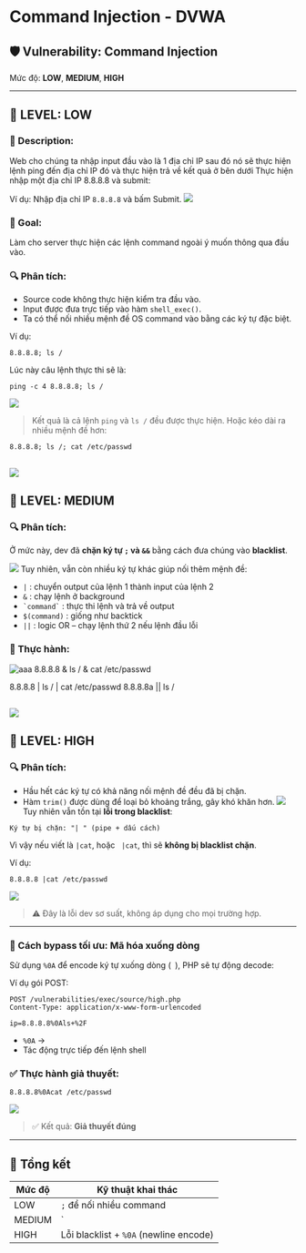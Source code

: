 
# Command Injection - DVWA

## 🛡️ Vulnerability: Command Injection  
Mức độ: **LOW**, **MEDIUM**, **HIGH**

---

## 🔹 LEVEL: LOW

### 📌 Description:
Web cho chúng ta nhập input đầu vào là 1 địa chỉ IP sau đó nó sẽ thực hiện lệnh ping đến địa chỉ IP đó và thực hiện trả về kết quả ở bên dưới
Thực hiện nhập một địa chỉ IP 8.8.8.8 và submit:

Ví dụ: Nhập địa chỉ IP `8.8.8.8` và bấm Submit.
![](images/image6.png)

### 🎯 Goal:
Làm cho server thực hiện các lệnh command ngoài ý muốn thông qua đầu vào.

### 🔍 Phân tích:
- Source code không thực hiện kiểm tra đầu vào.
- Input được đưa trực tiếp vào hàm `shell_exec()`.
- Ta có thể nối nhiều mệnh đề OS command vào bằng các ký tự đặc biệt.

Ví dụ:

```
8.8.8.8; ls /
```

Lúc này câu lệnh thực thi sẽ là:

```
ping -c 4 8.8.8.8; ls /
```

![](images/image2.png)

> Kết quả là cả lệnh `ping` và `ls /` đều được thực hiện.
Hoặc kéo dài ra nhiều mệnh đề hơn:

```
8.8.8.8; ls /; cat /etc/passwd
```
![](images/image9.png)
---

## 🔸 LEVEL: MEDIUM

### 🔍 Phân tích:
Ở mức này, dev đã **chặn ký tự `;` và `&&`** bằng cách đưa chúng vào **blacklist**.

![](images/image5.png)
Tuy nhiên, vẫn còn nhiều ký tự khác giúp nối thêm mệnh đề:

- `|` : chuyển output của lệnh 1 thành input của lệnh 2  
- `&` : chạy lệnh ở background  
- `` `command` `` : thực thi lệnh và trả về output  
- `$(command)` : giống như backtick  
- `||` : logic OR – chạy lệnh thứ 2 nếu lệnh đầu lỗi  

### 🧪 Thực hành:


![aaa](images/image6.png)
8.8.8.8 & ls / & cat /etc/passwd

8.8.8.8 | ls / | cat /etc/passwd
8.8.8.8a || ls /

![](images/image7.png)
---

## 🔺 LEVEL: HIGH

### 🔍 Phân tích:
- Hầu hết các ký tự có khả năng nối mệnh đề đều đã bị chặn.
- Hàm `trim()` được dùng để loại bỏ khoảng trắng, gây khó khăn hơn.
![](images/image1.png)
Tuy nhiên vẫn tồn tại **lỗi trong blacklist**:

```text
Ký tự bị chặn: "| " (pipe + dấu cách)
```

Vì vậy nếu viết là `|cat`, hoặc ` |cat`, thì sẽ **không bị blacklist chặn**.

Ví dụ:

```
8.8.8.8 |cat /etc/passwd
```
![](images/image8.png)
> ⚠️ Đây là lỗi dev sơ suất, không áp dụng cho mọi trường hợp.

---

### 🧪 Cách bypass tối ưu: **Mã hóa xuống dòng**
Sử dụng `%0A` để encode ký tự xuống dòng (`
`), PHP sẽ tự động decode:

Ví dụ gói POST:

```http
POST /vulnerabilities/exec/source/high.php
Content-Type: application/x-www-form-urlencoded

ip=8.8.8.8%0Als+%2F
```

- `%0A` → `
`
- Tác động trực tiếp đến lệnh shell

### ✅ Thực hành giả thuyết:

```
8.8.8.8%0Acat /etc/passwd
```
![](images/image10.png)
> ✅ Kết quả: **Giả thuyết đúng**

---

## 📌 Tổng kết

| Mức độ | Kỹ thuật khai thác |
|--------|--------------------|
| LOW    | `;` để nối nhiều command |
| MEDIUM | `|`, `&`, `||`, `` ` ``, `$()` |
| HIGH   | Lỗi blacklist + `%0A` (newline encode) |
